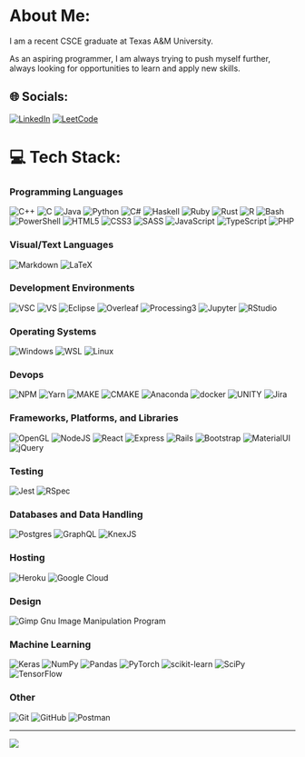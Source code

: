 # About Me:
I am a recent CSCE graduate at Texas A&M University.

As an aspiring programmer, I am always trying to push myself further, always looking for opportunities to learn and apply new skills.

## 🌐 Socials:
[![LinkedIn](https://img.shields.io/badge/LinkedIn-0077B5.svg?logo=linkedin&logoColor=white)](https://linkedin.com/in/https://www.linkedin.com/in/logan-a-carbo/) [![LeetCode](https://img.shields.io/badge/LeetCode-FFA116.svg?logo=leetcode&logoColor=white)](https://leetcode.com/u/lacarbo/)

# 💻 Tech Stack:
### Programming Languages
![C++](https://img.shields.io/badge/c++-00599C.svg?style=for-the-badge&logo=c%2B%2B&logoColor=white) ![C](https://img.shields.io/badge/c-00599C.svg?style=for-the-badge&logo=c&logoColor=white) ![Java](https://img.shields.io/badge/java-ED8B00.svg?style=for-the-badge&logo=java&logoColor=white) ![Python](https://img.shields.io/badge/python-3670A0?style=for-the-badge&logo=python&logoColor=ffdd54) ![C#](https://img.shields.io/badge/c%23-512BD4.svg?style=for-the-badge&logo=csharp&logoColor=white) ![Haskell](https://img.shields.io/badge/Haskell-5e5086?style=for-the-badge&logo=haskell&logoColor=white) ![Ruby](https://img.shields.io/badge/ruby-CC342D.svg?style=for-the-badge&logo=ruby&logoColor=white) ![Rust](https://img.shields.io/badge/rust-000000.svg?style=for-the-badge&logo=rust&logoColor=white) ![R](https://img.shields.io/badge/r-276DC3.svg?style=for-the-badge&logo=r&logoColor=white) ![Bash](https://img.shields.io/badge/Bash-121011.svg?style=for-the-badge&logo=gnu-bash&logoColor=white) ![PowerShell](https://img.shields.io/badge/PowerShell-5391FE.svg?style=for-the-badge&logo=powershell&logoColor=white) ![HTML5](https://img.shields.io/badge/html5-E34F26.svg?style=for-the-badge&logo=html5&logoColor=white) ![CSS3](https://img.shields.io/badge/css3-1572B6.svg?style=for-the-badge&logo=css3&logoColor=white) ![SASS](https://img.shields.io/badge/SASS-hotpink.svg?style=for-the-badge&logo=SASS&logoColor=white) ![JavaScript](https://img.shields.io/badge/javascript-323330.svg?style=for-the-badge&logo=javascript&logoColor=F7DF1E) ![TypeScript](https://img.shields.io/badge/typescript-007ACC.svg?style=for-the-badge&logo=typescript&logoColor=white) ![PHP](https://img.shields.io/badge/php-777BB4.svg?style=for-the-badge&logo=php&logoColor=white)
### Visual/Text Languages
![Markdown](https://img.shields.io/badge/markdown-000000.svg?style=for-the-badge&logo=markdown&logoColor=white) ![LaTeX](https://img.shields.io/badge/latex-008080.svg?style=for-the-badge&logo=latex&logoColor=white) 
### Development Environments
![VSC](https://img.shields.io/badge/Visual_Studio_Code-007ACC.svg?style=for-the-badge&logo=visualstudiocode&logoColor=white) ![VS](https://img.shields.io/badge/Visual_Studio-5C2D91.svg?style=for-the-badge&logo=visualstudio&logoColor=white) ![Eclipse](https://img.shields.io/badge/Eclipse_IDE-2C2255.svg?style=for-the-badge&logo=eclipseide&logoColor=white) ![Overleaf](https://img.shields.io/badge/Overleaf-47A141.svg?style=for-the-badge&logo=overleaf&logoColor=white) ![Processing3](https://img.shields.io/badge/Processing-006699.svg?style=for-the-badge&logo=processingfoundation&logoColor=white) ![Jupyter](https://img.shields.io/badge/Jupyter-F37626.svg?style=for-the-badge&logo=jupyter&logoColor=white) ![RStudio](https://img.shields.io/badge/RStudio-75AADB.svg?style=for-the-badge&logo=rstudioide&logoColor=white) 
### Operating Systems
![Windows](https://img.shields.io/badge/Windows-0078D4.svg?style=for-the-badge&logo=windows&logoColor=white) ![WSL](https://img.shields.io/badge/WSL-E95420.svg?style=for-the-badge&logo=ubuntu&logoColor=white) ![Linux](https://img.shields.io/badge/Linux-FFFFFF.svg?style=for-the-badge&logo=linux&logoColor=black)
### Devops
![NPM](https://img.shields.io/badge/NPM-000000.svg?style=for-the-badge&logo=npm&logoColor=white) ![Yarn](https://img.shields.io/badge/yarn-2C8EBB.svg?style=for-the-badge&logo=yarn&logoColor=white) ![MAKE](https://img.shields.io/badge/Make-6D00CC.svg?style=for-the-badge&logo=make&logoColor=white) ![CMAKE](https://img.shields.io/badge/CMake-064F8C.svg?style=for-the-badge&logo=cmake&logoColor=white) ![Anaconda](https://img.shields.io/badge/Anaconda-44A833.svg?style=for-the-badge&logo=anaconda&logoColor=white) ![docker](https://img.shields.io/badge/docker-2496ED.svg?style=for-the-badge&logo=docker&logoColor=white) ![UNITY](https://img.shields.io/badge/Unity-20232a.svg?style=for-the-badge&logo=unity&logoColor=white) ![Jira](https://img.shields.io/badge/Jira-0052CC.svg?style=for-the-badge&logo=jira&logoColor=white)
### Frameworks, Platforms, and Libraries
![OpenGL](https://img.shields.io/badge/OpenGL-FFFFFF.svg?style=for-the-badge&logo=opengl) ![NodeJS](https://img.shields.io/badge/node.js-6DA55F?style=for-the-badge&logo=node.js&logoColor=white) ![React](https://img.shields.io/badge/react-20232a.svg?style=for-the-badge&logo=react&logoColor=61DAFB) ![Express](https://img.shields.io/badge/Express-000000.svg?style=for-the-badge&logo=express&logoColor=61DAFB) ![Rails](https://img.shields.io/badge/rails-CC0000.svg?style=for-the-badge&logo=ruby-on-rails&logoColor=white) ![Bootstrap](https://img.shields.io/badge/bootstrap-563D7C.svg?style=for-the-badge&logo=bootstrap&logoColor=white) ![MaterialUI](https://img.shields.io/badge/Material_UI-007FFF.svg?style=for-the-badge&logo=mui&logoColor=white) ![jQuery](https://img.shields.io/badge/jquery-0769AD.svg?style=for-the-badge&logo=jquery&logoColor=white)
### Testing
![Jest](https://img.shields.io/badge/Jest-C21325?style=for-the-badge&logo=Jest&logoColor=white) ![RSpec](https://img.shields.io/badge/RSpec-CC342D.svg?style=for-the-badge&logo=ruby&logoColor=white)
### Databases and Data Handling
![Postgres](https://img.shields.io/badge/postgres-316192.svg?style=for-the-badge&logo=postgresql&logoColor=white) ![GraphQL](https://img.shields.io/badge/GraphQL-E10098.svg?style=for-the-badge&logo=graphql&logoColor=white) ![KnexJS](https://img.shields.io/badge/Knex.JS-D26B38.svg?style=for-the-badge&logo=knexdotjs&logoColor=white)
### Hosting
![Heroku](https://img.shields.io/badge/heroku-430098.svg?style=for-the-badge&logo=heroku&logoColor=white) ![Google Cloud](https://img.shields.io/badge/Google%20Cloud-4285F4.svg?style=for-the-badge&logo=google-cloud&logoColor=white)
### Design
![Gimp Gnu Image Manipulation Program](https://img.shields.io/badge/Gimp-657D8B?style=for-the-badge&logo=gimp&logoColor=FFFFFF)
### Machine Learning
![Keras](https://img.shields.io/badge/Keras-D00000.svg?style=for-the-badge&logo=Keras&logoColor=white) ![NumPy](https://img.shields.io/badge/numpy-013243.svg?style=for-the-badge&logo=numpy&logoColor=white) ![Pandas](https://img.shields.io/badge/pandas-150458.svg?style=for-the-badge&logo=pandas&logoColor=white) ![PyTorch](https://img.shields.io/badge/PyTorch-EE4C2C.svg?style=for-the-badge&logo=PyTorch&logoColor=white) ![scikit-learn](https://img.shields.io/badge/scikit--learn-F7931E.svg?style=for-the-badge&logo=scikit-learn&logoColor=white) ![SciPy](https://img.shields.io/badge/SciPy-0C55A5.svg?style=for-the-badge&logo=scipy&logoColor=%white) ![TensorFlow](https://img.shields.io/badge/TensorFlow-FF6F00.svg?style=for-the-badge&logo=TensorFlow&logoColor=white)
### Other
![Git](https://img.shields.io/badge/Git-F05032.svg?style=for-the-badge&logo=git&logoColor=white) ![GitHub](https://img.shields.io/badge/GitHub-181717.svg?style=for-the-badge&logo=github&logoColor=white) ![Postman](https://img.shields.io/badge/Postman-FF6C37?style=for-the-badge&logo=postman&logoColor=white)

---
[![](https://visitcount.itsvg.in/api?id=lemursauce&icon=0&color=4)](https://visitcount.itsvg.in)
